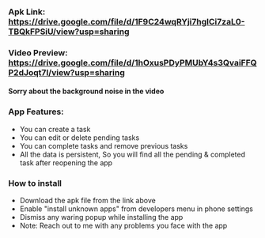 ### Apk Link: https://drive.google.com/file/d/1F9C24wqRYji7hglCi7zaL0-TBQkFPSiU/view?usp=sharing

### Video Preview: https://drive.google.com/file/d/1hOxusPDyPMUbY4s3QvaiFFQP2dJoqt7l/view?usp=sharing

#### Sorry about the background noise in the video

### App Features:

- You can create a task
- You can edit or delete pending tasks
- You can complete tasks and remove previous tasks
- All the data is persistent, So you will find all the pending & completed task after reopening the app

### How to install

- Download the apk file from the link above
- Enable "install unknown apps" from developers menu in phone settings
- Dismiss any waring popup while installing the app
- Note: Reach out to me with any problems you face with the app
